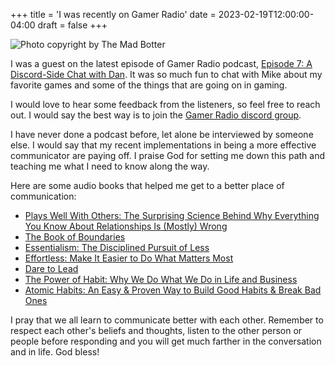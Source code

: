 +++
title = 'I was recently on Gamer Radio'
date = 2023-02-19T12:00:00-04:00
draft = false
+++

![Photo copyright by The Mad Botter](/images/blogs/Gamer-Radio-cover.jpg "Photo copyright by The Mad Botter")



I was a guest on the latest episode of Gamer Radio podcast, [Episode 7: A Discord-Side Chat with Dan](https://gamerradio.fireside.fm/7). It was so much fun to chat with Mike about my favorite games and some of the things that are going on in gaming.

I would love to hear some feedback from the listeners, so feel free to reach out. I would say the best way is to join the [Gamer Radio discord group](https://discord.com/invite/k8e7gKUpEp).

I have never done a podcast before, let alone be interviewed by someone else. I would say that my recent implementations in being a more effective communicator are paying off. I praise God for setting me down this path and teaching me what I need to know along the way.

Here are some audio books that helped me get to a better place of communication:

* [Plays Well With Others: The Surprising Science Behind Why Everything You Know About Relationships Is (Mostly) Wrong](https://www.goodreads.com/book/show/58782858-plays-well-with-others)
* [The Book of Boundaries](https://www.goodreads.com/book/show/60706850-the-book-of-boundaries)
* [Essentialism: The Disciplined Pursuit of Less](https://www.goodreads.com/book/show/18077875-essentialism)
* [Effortless: Make It Easier to Do What Matters Most](https://www.goodreads.com/book/show/54895700-effortless)
* [Dare to Lead](https://www.goodreads.com/book/show/40109367-dare-to-lead)
* [The Power of Habit: Why We Do What We Do in Life and Business](https://www.goodreads.com/book/show/12609433-the-power-of-habit)
* [Atomic Habits: An Easy & Proven Way to Build Good Habits & Break Bad Ones](https://www.goodreads.com/book/show/40121378-atomic-habits)

I pray that we all learn to communicate better with each other. Remember to respect each other's beliefs and thoughts, listen to the other person or people before responding and you will get much farther in the conversation and in life. God bless!
